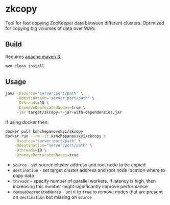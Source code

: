 # zkcopy

Tool for fast copying ZooKeeper data between different clusters.
Optimized for copying big volumes of data over WAN.

## Build

Requires [apache maven 3](https://maven.apache.org/).

```bash
mvn clean install
```

## Usage

```bash
java -Dsource="server:port/path" \
     -Ddestination="server:port/path" \
     -Dthreads=10 \
     -DremoveDeprecatedNodes=true \
     -jar target/zkcopy-*-jar-with-dependencies.jar
```

If using docker then:

```bash
docker pull kshchepanovskyi/zkcopy
docker run --rm -it kshchepanovskyi/zkcopy \
    -Dsource="server:port/path" \
    -Ddestination="server:port/path" \
    -Dthreads=10 \
    -DremoveDeprecatedNodes=true
```

* `source` - set source cluster address and root node to be copied
* `destination` - set target cluster address and root node location where to
  copy data
* `threads` - specify number of parallel workers. If latency is
  high, then increasing this number might significantly improve performance
* `removeDeprecatedNodes` - set it to `true` to remove nodes that are
  present on `destination` but missing on `source`
